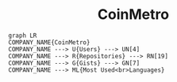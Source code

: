 <h1 align="center">CoinMetro</h1>

```mermaid
graph LR
COMPANY_NAME{CoinMetro}
COMPANY_NAME ---> U{Users} ---> UN[4]
COMPANY_NAME ---> R{Repositories} ---> RN[19]
COMPANY_NAME ---> G{Gists} ---> GN[7]
COMPANY_NAME ---> ML{Most Used<br>Languages}
```
